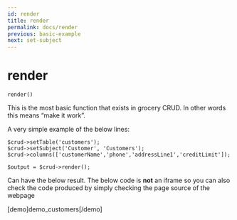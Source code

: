 ```yaml
---
id: render
title: render
permalink: docs/render
previous: basic-example
next: set-subject
---
```


# render

<pre><code class="language-php">render()</code></pre>

This is the most basic function that exists in grocery CRUD. In other words this means “make it work”.

A very simple example of the below lines:
<pre><code class="language-php">$crud->setTable('customers');
$crud->setSubject('Customer', 'Customers');
$crud->columns(['customerName','phone','addressLine1','creditLimit']);

$output = $crud->render();
</code></pre>

Can have the below result. The below code is <strong>not</strong> an iframe so you can also check the code produced by simply checking the page source of the webpage

[demo]demo_customers[/demo]
